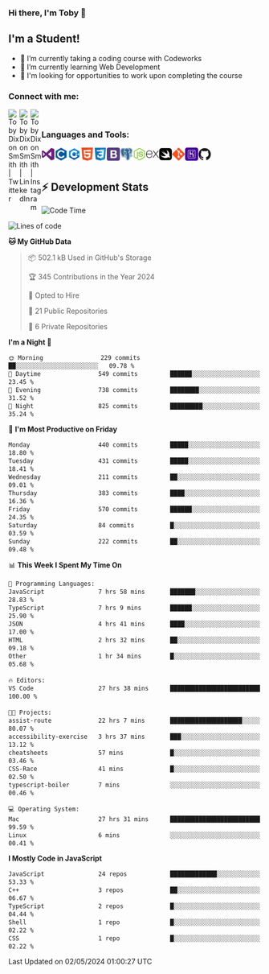 ### Hi there, I'm Toby 👋

## I'm a Student!
- 🔭 I’m currently taking a coding course with Codeworks
- 🌱 I’m currently learning Web Development
- 💬 I'm looking for opportunities to work upon completing the course

### Connect with me:

[<img align="left" alt="Toby Dixon Smith | Twitter" width="22px" src="https://cdn.jsdelivr.net/npm/simple-icons@v3/icons/twitter.svg" />][twitter]
[<img align="left" alt="Toby Dixon Smith | LinkedIn" width="22px" src="https://cdn.jsdelivr.net/npm/simple-icons@v3/icons/linkedin.svg" />][linkedin]
[<img align="left" alt="Toby Dixon Smith | Instagram" width="22px" src="https://cdn.jsdelivr.net/npm/simple-icons@v3/icons/instagram.svg" />][instagram]

[twitter]: https://twitter.com/TobyDixonSmith1
[instagram]: https://www.instagram.com/toby_ds1/
[linkedin]: https://www.linkedin.com/in/toby-dixon-smith-4734331a3/

<br />

### Languages and Tools:

<img align="left" alt="Visual Studio Code" title="Visual Studio Code" width="26px" src="logos/visualstudio.png" />
<img align="left" alt="C" title="C" width="26px" src="logos/c.png" />
<img align="left" alt="C++" title="C++" width="26px" src="logos/c-plus.png" />
<img align="left" alt="HTML5" title="HTML 5" width="26px" src="logos/html.png" />
<img align="left" alt="CSS3" title="CSS 3" width="26px" src="logos/css3.png" />
<img align="left" alt="BootStrap" title="BootStrap" width="26px" src="logos/bootstrap.png" />
<img align="left" alt="PostgresSQL" title="PostgresSPQ" width="26px" src="logos/postgresql.png" />
<img align="left" alt="Node JS" title="Node JS" width="26px" src="logos/node-js.png" />
<img align="left" alt="Express" title="Express" width="26px" src="logos/express.png" />
<img align="left" alt="Swift" title="Swift" width="26px" src="logos/swift.png" />
<img align="left" alt="Git" title="Git" width="26px" src="logos/git.png" />
<img align="left" alt="Heroku" title="Heroku" width="26px" src="logos/heroku.png" />
<img align="left" alt="GitHub" title="GitHub" width="26px" src="logos/github.png" />
<br />
<br />

## :zap: Development Stats

<!--START_SECTION:waka-->
![Code Time](http://img.shields.io/badge/Code%20Time-513%20hrs%2045%20mins-blue)

![Lines of code](https://img.shields.io/badge/From%20Hello%20World%20I%27ve%20Written-1.9%20million%20lines%20of%20code-blue)

**🐱 My GitHub Data** 

> 📦 502.1 kB Used in GitHub's Storage 
 > 
> 🏆 345 Contributions in the Year 2024
 > 
> 💼 Opted to Hire
 > 
> 📜 21 Public Repositories 
 > 
> 🔑 6 Private Repositories 
 > 
**I'm a Night 🦉** 

```text
🌞 Morning                229 commits         ██░░░░░░░░░░░░░░░░░░░░░░░   09.78 % 
🌆 Daytime                549 commits         ██████░░░░░░░░░░░░░░░░░░░   23.45 % 
🌃 Evening                738 commits         ████████░░░░░░░░░░░░░░░░░   31.52 % 
🌙 Night                  825 commits         █████████░░░░░░░░░░░░░░░░   35.24 % 
```
📅 **I'm Most Productive on Friday** 

```text
Monday                   440 commits         █████░░░░░░░░░░░░░░░░░░░░   18.80 % 
Tuesday                  431 commits         █████░░░░░░░░░░░░░░░░░░░░   18.41 % 
Wednesday                211 commits         ██░░░░░░░░░░░░░░░░░░░░░░░   09.01 % 
Thursday                 383 commits         ████░░░░░░░░░░░░░░░░░░░░░   16.36 % 
Friday                   570 commits         ██████░░░░░░░░░░░░░░░░░░░   24.35 % 
Saturday                 84 commits          █░░░░░░░░░░░░░░░░░░░░░░░░   03.59 % 
Sunday                   222 commits         ██░░░░░░░░░░░░░░░░░░░░░░░   09.48 % 
```


📊 **This Week I Spent My Time On** 

```text
💬 Programming Languages: 
JavaScript               7 hrs 58 mins       ███████░░░░░░░░░░░░░░░░░░   28.83 % 
TypeScript               7 hrs 9 mins        ██████░░░░░░░░░░░░░░░░░░░   25.90 % 
JSON                     4 hrs 41 mins       ████░░░░░░░░░░░░░░░░░░░░░   17.00 % 
HTML                     2 hrs 32 mins       ██░░░░░░░░░░░░░░░░░░░░░░░   09.18 % 
Other                    1 hr 34 mins        █░░░░░░░░░░░░░░░░░░░░░░░░   05.68 % 

🔥 Editors: 
VS Code                  27 hrs 38 mins      █████████████████████████   100.00 % 

🐱‍💻 Projects: 
assist-route             22 hrs 7 mins       ████████████████████░░░░░   80.07 % 
accessibility-exercise   3 hrs 37 mins       ███░░░░░░░░░░░░░░░░░░░░░░   13.12 % 
cheatsheets              57 mins             █░░░░░░░░░░░░░░░░░░░░░░░░   03.46 % 
CSS-Race                 41 mins             █░░░░░░░░░░░░░░░░░░░░░░░░   02.50 % 
typescript-boiler        7 mins              ░░░░░░░░░░░░░░░░░░░░░░░░░   00.46 % 

💻 Operating System: 
Mac                      27 hrs 31 mins      █████████████████████████   99.59 % 
Linux                    6 mins              ░░░░░░░░░░░░░░░░░░░░░░░░░   00.41 % 
```

**I Mostly Code in JavaScript** 

```text
JavaScript               24 repos            █████████████░░░░░░░░░░░░   53.33 % 
C++                      3 repos             ██░░░░░░░░░░░░░░░░░░░░░░░   06.67 % 
TypeScript               2 repos             █░░░░░░░░░░░░░░░░░░░░░░░░   04.44 % 
Shell                    1 repo              █░░░░░░░░░░░░░░░░░░░░░░░░   02.22 % 
CSS                      1 repo              █░░░░░░░░░░░░░░░░░░░░░░░░   02.22 % 
```




 Last Updated on 02/05/2024 01:00:27 UTC
<!--END_SECTION:waka-->
